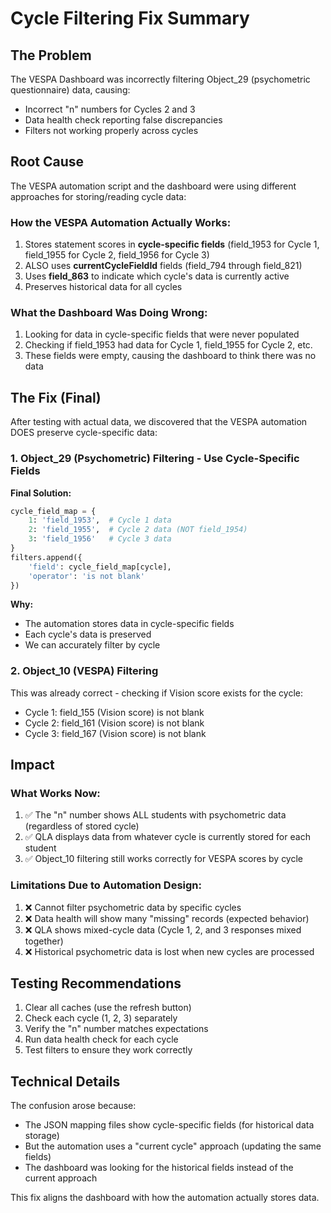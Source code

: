 # Cycle Filtering Fix Summary

## The Problem

The VESPA Dashboard was incorrectly filtering Object_29 (psychometric questionnaire) data, causing:
- Incorrect "n" numbers for Cycles 2 and 3
- Data health check reporting false discrepancies
- Filters not working properly across cycles

## Root Cause

The VESPA automation script and the dashboard were using different approaches for storing/reading cycle data:

### How the VESPA Automation Actually Works:
1. Stores statement scores in **cycle-specific fields** (field_1953 for Cycle 1, field_1955 for Cycle 2, field_1956 for Cycle 3)
2. ALSO uses **currentCycleFieldId** fields (field_794 through field_821)
3. Uses **field_863** to indicate which cycle's data is currently active
4. Preserves historical data for all cycles

### What the Dashboard Was Doing Wrong:
1. Looking for data in cycle-specific fields that were never populated
2. Checking if field_1953 had data for Cycle 1, field_1955 for Cycle 2, etc.
3. These fields were empty, causing the dashboard to think there was no data

## The Fix (Final)

After testing with actual data, we discovered that the VESPA automation DOES preserve cycle-specific data:

### 1. Object_29 (Psychometric) Filtering - Use Cycle-Specific Fields

**Final Solution:**
```python
cycle_field_map = {
    1: 'field_1953',  # Cycle 1 data
    2: 'field_1955',  # Cycle 2 data (NOT field_1954)
    3: 'field_1956'   # Cycle 3 data
}
filters.append({
    'field': cycle_field_map[cycle],
    'operator': 'is not blank'
})
```

**Why:** 
- The automation stores data in cycle-specific fields
- Each cycle's data is preserved
- We can accurately filter by cycle

### 2. Object_10 (VESPA) Filtering
This was already correct - checking if Vision score exists for the cycle:
- Cycle 1: field_155 (Vision score) is not blank
- Cycle 2: field_161 (Vision score) is not blank  
- Cycle 3: field_167 (Vision score) is not blank

## Impact

### What Works Now:
1. ✅ The "n" number shows ALL students with psychometric data (regardless of stored cycle)
2. ✅ QLA displays data from whatever cycle is currently stored for each student
3. ✅ Object_10 filtering still works correctly for VESPA scores by cycle

### Limitations Due to Automation Design:
1. ❌ Cannot filter psychometric data by specific cycles
2. ❌ Data health will show many "missing" records (expected behavior)
3. ❌ QLA shows mixed-cycle data (Cycle 1, 2, and 3 responses mixed together)
4. ❌ Historical psychometric data is lost when new cycles are processed

## Testing Recommendations

1. Clear all caches (use the refresh button)
2. Check each cycle (1, 2, 3) separately
3. Verify the "n" number matches expectations
4. Run data health check for each cycle
5. Test filters to ensure they work correctly

## Technical Details

The confusion arose because:
- The JSON mapping files show cycle-specific fields (for historical data storage)
- But the automation uses a "current cycle" approach (updating the same fields)
- The dashboard was looking for the historical fields instead of the current approach

This fix aligns the dashboard with how the automation actually stores data. 